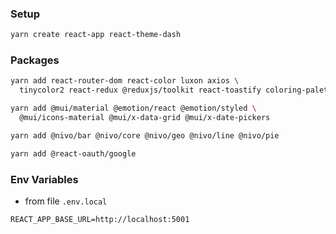 ### Setup

```sh
yarn create react-app react-theme-dash
```

### Packages

```sh
yarn add react-router-dom react-color luxon axios \
  tinycolor2 react-redux @reduxjs/toolkit react-toastify coloring-palette

yarn add @mui/material @emotion/react @emotion/styled \
  @mui/icons-material @mui/x-data-grid @mui/x-date-pickers

yarn add @nivo/bar @nivo/core @nivo/geo @nivo/line @nivo/pie

yarn add @react-oauth/google
```

### Env Variables

- from file `.env.local`

```
REACT_APP_BASE_URL=http://localhost:5001
```
